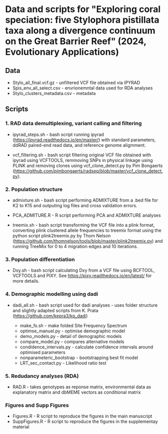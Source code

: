 # Data and scripts for "Exploring coral speciation: five Stylophora pistillata taxa along a divergence continuum on the Great Barrier Reef" (2024, Evolutionary Applications)

## Data

* Stylo_all_final.vcf.gz - unfiltered VCF file obtained via IPYRAD
* Spis_env_all_select.csv - envrionemntal data used for RDA analyses
* Stylo_clusters_metadata.csv - metadata

## Scripts

### 1. RAD data demultiplexing, variant calling and filtering

* ipyrad_steps.sh - bash script running ipyrad (https://ipyrad.readthedocs.io/en/master/) with standard parameters, ddRAD paired-end read data, and reference genome aligmment.

* vcf_filtering.sh - bash script filtering original VCF file obtained with ipyrad using VCFTOOLS,  remmoving SNPs in physical linkage using PLINK and removing clones using vcf_clone_detect.py by Pim Bongaerts (https://github.com/pimbongaerts/radseq/blob/master/vcf_clone_detect.py). 


### 2. Population structure

* admixture.sh - bash script performing ADMIXTURE from a .bed file for K2 to K15 and outputing log files and cross validation errors.

* PCA_ADMITURE.R - R script performing PCA and ADMIXTURE analyses
  
* treemix.sh - bash script transforming the VCF file into a plink format, converting plink clustered allele frequencies to treemix format using the python script plink2treemix.py by Thom Nelson (https://github.com/thomnelson/tools/blob/master/plink2treemix.py) and running TreeMix for 0 to 4 migration edges and 10 iterations.

### 3. Population differentiation

* Dxy.sh - bash script calculating Dxy from a VCF file using BCFTOOL, VCFTOOLS and PIXY. See https://pixy.readthedocs.io/en/latest/ for more details.

### 4. Demographic modelling using dadi

* dadi_all.sh - bash script used for dadi analyses - uses folder structure and slightly adapted scripts from K. Prata (https://github.com/kepra3/kp_dadi)

    * make_fs.sh - make folded Site Frequency Spectrum
    * optimse_manuel.py - optimise demographic model
    * demo_models.py - detail of demographic models
    * compare_model.py - compares alternative models
    * condidence_intervals.py - calculate confidence intervals around optimised parameters
    * nonparameteric_bootstrap - bootstrapping best fit model
    * LRT_sec_contact.py - Likelihood ratio test
 
### 5. Redudancy analyses (RDA)

* RAD.R - takes genotypes as reponse matrix, environmental data as explanatory matrix and dbMEME vectors as conditional matrix

### Figures and Supp Figures

* Figures.R - R script to reproduce the figures in the main manuscript
* SuppFigures.R - R script to reproduce the figures in the supplementay material
   
